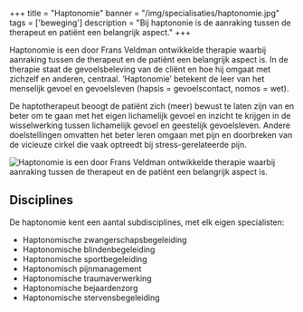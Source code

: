 +++
title = "Haptonomie"
banner = "/img/specialisaties/haptonomie.jpg"
tags = ['beweging']
description = "Bij haptononie is de aanraking tussen de therapeut en patiënt een belangrijk aspect."
+++

Haptonomie is een door Frans Veldman ontwikkelde therapie waarbij aanraking tussen de therapeut en de patiënt een belangrijk aspect is. In de therapie staat de gevoelsbeleving van de cliënt en hoe hij omgaat met zichzelf en anderen, centraal. ‘Haptonomie’ betekent de leer van het menselijk gevoel en gevoelsleven (hapsis = gevoelscontact, nomos = wet).

<!--more-->

De haptotherapeut beoogt de patiënt zich (meer) bewust te laten zijn van en beter om te gaan met het eigen lichamelijk gevoel en inzicht te krijgen in de wisselwerking tussen lichamelijk gevoel en geestelijk gevoelsleven. Andere doelstellingen omvatten het beter leren omgaan met pijn en doorbreken van de vicieuze cirkel die vaak optreedt bij stress-gerelateerde pijn.

<img src="/img/specialisaties/haptonomie.jpg" alt="Haptonomie is een door Frans Veldman ontwikkelde therapie waarbij aanraking tussen de therapeut en de patiënt een belangrijk aspect is." class="img-responsive">

## Disciplines

De haptonomie kent een aantal subdisciplines, met elk eigen specialisten:

- Haptonomische zwangerschapsbegeleiding
- Haptonomische blindenbegeleiding
- Haptonomische sportbegeleiding
- Haptonomisch pijnmanagement
- Haptonomische traumaverwerking
- Haptonomische bejaardenzorg
- Haptonomische stervensbegeleiding
